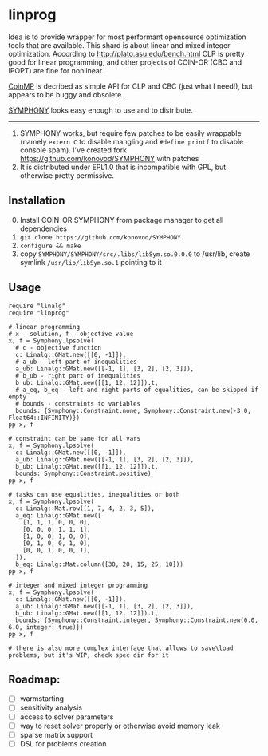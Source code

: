 # linprog
Idea is to provide wrapper for most performant opensource optimization tools that are available.
This shard is about linear and mixed integer optimization.
According to http://plato.asu.edu/bench.html CLP is pretty good for linear programming, and other projects of COIN-OR (CBC and IPOPT) are fine for nonlinear.

[CoinMP](https://projects.coin-or.org/CoinMP) is decribed as simple API for CLP and CBC (just what I need!), but appears to be buggy and obsolete.

[SYMPHONY](https://projects.coin-or.org/SYMPHONY) looks easy enough to use and to distribute.

---
1. SYMPHONY works, but require few patches to be easily wrappable (namely `extern C` to disable mangling and `#define printf` to disable console spam). I've created fork https://github.com/konovod/SYMPHONY with patches
2. It is distributed under EPL1.0 that is incompatible with GPL, but otherwise pretty permissive.

## Installation
0. Install COIN-OR SYMPHONY from package manager to get all dependencies
1. `git clone https://github.com/konovod/SYMPHONY`
2. `configure && make`
3. copy `SYMPHONY/SYMPHONY/src/.libs/libSym.so.0.0.0` to /usr/lib, create symlink `/usr/lib/libSym.so.1` pointing to it

## Usage

```crystal
require "linalg"
require "linprog"

# linear programming
# x - solution, f - objective value
x, f = Symphony.lpsolve(
  # c - objective function
  c: Linalg::GMat.new([[0, -1]]),
  # a_ub - left part of inequalities
  a_ub: Linalg::GMat.new([[-1, 1], [3, 2], [2, 3]]),
  # b_ub - right part of inequalities
  b_ub: Linalg::GMat.new([[1, 12, 12]]).t,
  # a_eq, b_eq - left and right parts of equalities, can be skipped if empty
  # bounds - constraints to variables
  bounds: {Symphony::Constraint.none, Symphony::Constraint.new(-3.0, Float64::INFINITY)})
pp x, f

# constraint can be same for all vars
x, f = Symphony.lpsolve(
  c: Linalg::GMat.new([[0, -1]]),
  a_ub: Linalg::GMat.new([[-1, 1], [3, 2], [2, 3]]),
  b_ub: Linalg::GMat.new([[1, 12, 12]]).t,
  bounds: Symphony::Constraint.positive)
pp x, f

# tasks can use equalities, inequalities or both
x, f = Symphony.lpsolve(
  c: Linalg::Mat.row([1, 7, 4, 2, 3, 5]),
  a_eq: Linalg::GMat.new([
    [1, 1, 1, 0, 0, 0],
    [0, 0, 0, 1, 1, 1],
    [1, 0, 0, 1, 0, 0],
    [0, 1, 0, 0, 1, 0],
    [0, 0, 1, 0, 0, 1],
  ]),
  b_eq: Linalg::Mat.column([30, 20, 15, 25, 10]))
pp x, f

# integer and mixed integer programming
x, f = Symphony.lpsolve(
  c: Linalg::GMat.new([[0, -1]]),
  a_ub: Linalg::GMat.new([[-1, 1], [3, 2], [2, 3]]),
  b_ub: Linalg::GMat.new([[1, 12, 12]]).t,
  bounds: {Symphony::Constraint.integer, Symphony::Constraint.new(0.0, 6.0, integer: true)})
pp x, f

# there is also more complex interface that allows to save\load problems, but it's WIP, check spec dir for it
```


## Roadmap:

- [ ] warmstarting
- [ ] sensitivity analysis
- [ ] access to solver parameters
- [ ] way to reset solver properly or otherwise avoid memory leak
- [ ] sparse matrix support
- [ ] DSL for problems creation
